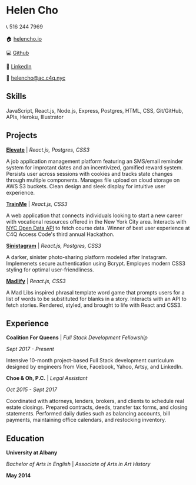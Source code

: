 # Helen Cho

<!-- | Phone      | Github         | LinkedIn      | Website   | Email |
|------------|----------------|---------------|-----------|-------|
| 516 244 7969 | [/helencho](https://github.com/helencho) | [/haeyoungcho](https://www.linkedin.com/in/haeyoungcho/) | [helencho.io](http://helencho.io/) | helencho@ac.c4q.nyc -->

:telephone_receiver: 516 244 7969 

:house: [helencho.io](http://helencho.io/)

:computer: [Github](https://github.com/helencho)

:briefcase: [LinkedIn](https://www.linkedin.com/in/haeyoungcho/)

:email: helencho@ac.c4q.nyc

<!-- 516 244 7969 | [Github](https://github.com/helencho) | [LinkedIn](https://www.linkedin.com/in/haeyoungcho/) | helencho@ac.c4q.nyc -->

## Skills

JavaScript, React.js, Node.js, Express, Postgres, HTML, CSS, Git/GitHub, APIs, Heroku, Illustrator


## Projects

[**Elevate**](https://github.com/davidyshin/elevate) | *React.js, Postgres, CSS3*

A job application management platform featuring an SMS/email reminder system for improtant dates and an incentivized, gamified reward system. Persists user across sessions with cookies and tracks state changes through multiple components. Manages file upload on cloud storage on AWS S3 buckets. Clean design and sleek display for intuitive user experience.

[**TrainMe**](https://github.com/helencho/trainme) | *React.js, CSS3*

A web application that connects individuals looking to start a new career with vocational resources offered in the New York City area. Interacts with [NYC Open Data API](https://data.cityofnewyork.us/Business/Courses-Training-Provider-Listing/fgq8-am2v) to fetch course data. Winner of best user experience at C4Q Access Code's third annual Hackathon.

[**Sinistagram**](https://github.com/helencho/sinistagram) | *React.js, Postgres, CSS3* 

A darker, sinister photo-sharing platform modeled after Instagram. Implemenets secure authentication using Bcrypt. Employes modern CSS3 styling for optimal user-friendliness.

[**Madlify**](https://github.com/helencho/madlify) | *React.js, CSS3* 

A Mad Libs inspired phrasal template word game that prompts users for a list of words to be substituted for blanks in a story. Interacts with an API to fetch stories. Rendered, styled, and brought to life with React and CSS3. 

## Experience

**Coalition For Queens** | *Full Stack Development Fellowship*

*Sept 2017 - Present*

Intensive 10-month project-based Full Stack development curriculum designed by engineers from Vice, Facebook, Yahoo, Artsy, and LinkedIn.

**Choe & Oh, P.C.** | *Legal Assistant*

*Oct 2015 - Sept 2017*

Coordinated with attorneys, lenders, brokers, and clients to schedule real estate closings. Prepared contracts, deeds, transfer tax forms, and closing statements. Performed daily duties such as balancing accounts, bill payments, maintaining office calendars, and restocking inventory.


## Education 

**University at Albany**

*Bachelor of Arts in English* | *Associate of Arts in Art History*

**May 2014**

